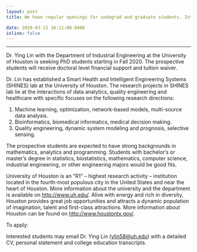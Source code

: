 ```yaml
---
layout: post
title: We have regular openings for undegrad and graduate students. Interested candidates are welcome to contact Dr.Lin with your CV and transcripts.

date: 2020-03-31 16:11:00-0400
inline: false
---
```


***

Dr. Ying Lin with the Department of Industrial Engineering at the University of Houston is seeking PhD students starting in Fall 2020. The prospective students will receive doctoral level financial support and tuition waiver. 

Dr. Lin has established a Smart Health and Intelligent Engineering Systems (SHINES) lab at the University of Houston. The research projects in SHINES lab lie at the interactions of data analytics, quality engineering and healthcare with specific focuses on the following research directions:

1.	Machine learning, optimization, network-based models, multi-source data analysis.
2.	Bioinformatics, biomedical informatics, medical decision making.
3.	Quality engineering, dynamic system modeling and prognosis, selective sensing.


The prospective students are expected to have strong backgrounds in mathematics, analytics and programming. Students with bachelor’s or master’s degree in statistics, biostatistics, mathematics, computer science, industrial engineering, or other engineering majors would be good fits.
  
University of Houston is an “R1” – highest research activity – institution located in the fourth-most populous city in the United States and near the heart of Houston. More information about the university and the department is available on http://www.uh.edu/. Alive with energy and rich in diversity, Houston provides great job opportunities and attracts a dynamic population of imagination, talent and first-class attractions. More information about Houston can be found on http://www.houstontx.gov/. 


To apply:

Interested students may email Dr. Ying Lin (ylin58@uh.edu) with a detailed CV, personal statement and college education transcripts. 
